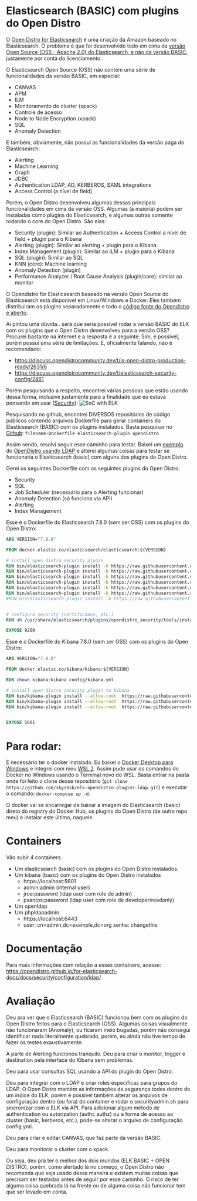 # Elasticsearch (BASIC) com plugins do Open Distro

O [Open Distro for Elasticsearch](https://opendistro.github.io/for-elasticsearch/) é uma criação da Amazon baseado no Elasticsearch. O problema é que foi desenvolvido todo em cima da [versão Open Source (OSS - Apache 2.0) do Elasticsearch, e não da versão BASIC](https://www.elastic.co/pt/subscriptions), justamente por conta do licenciamento.

O Elasticsearch Open Source (OSS) não contém uma série de funcionalidades da versão BASIC, em especial:
* CANVAS
* APM
* ILM
* Monitoramento do cluster (xpack)
* Controle de acesso
* Node to Node Encryption (xpack)
* SQL
* Anomaly Detection


E também, obviamente, não possui as funcionalidades da versão paga do Elasticsearch:
* Alerting
* Machine Learning
* Graph
* JDBC
* Authentication LDAP, AD, KERBEROS, SAML integrations
* Access Control (a nível de field)

Porém, o Open Distro desenvolveu algumas dessas principais funcionalidades em cima da versão OSS. Algumas (a maioria) podem ser instaladas como plugins do Elasticsearch, e algumas outras somente rodando o core do Open Distro. São elas:
* Security (plugin): Similar ao Authentication + Access Control a nível de field + plugin para o Kibana
* Alerting (plugin): Similar ao alerting + plugin para o Kibana
* Index Management (plugin): Similar ao ILM + plugin para o Kibana
* SQL (plugin): Similar ao SQL
* KNN (core): Machine learning
* Anomaly Detection (plugin)
* Performance Analyzer / Root Cause Analysis (plugin/core): similar ao monitor


O Opendistro for Elasticsearch baseado na versão Open Source do Elasticsearch está disponível em Linux/Windows e Docker. Eles também distribuiram os plugins separadamente e todo o [código fonte do Opendistro é aberto](https://github.com/opendistro-for-elasticsearch).

Ai pintou uma dúvida.. será que seria possível rodar a versão BASIC do ELK com os plugins que o Open Distro desenvolveu para a versão OSS?
Procurei bastante na internet e a resposta é a seguinte: Sim, é possível, porém possui uma série de limitações. E, oficialmente falando, não é recomendado:
* https://discuss.opendistrocommunity.dev/t/is-open-distro-production-ready/2631/6
* https://discuss.opendistrocommunity.dev/t/elasticsearch-security-config/2461

Porém pesquisando a respeito, encontrei várias pessoas que estão usando dessa forma, inclusive justamente para a finalidade que eu estava pensando em usar ([Security](https://medium.com/@ibrahim.ayadhi/deploying-of-infrastructure-and-technologies-for-a-soc-as-a-service-socass-8e1bbb885149)):
![SoC with ELK](https://miro.medium.com/max/1000/1*TAoB_84vsDlRA3LhWAuxxA.png)

Pesquisando no github, encontrei DIVERSOS repositórios de código públicos contendo arquivos Dockerfile para gerar containers do Elasticsearch (BASIC) com os plugins instalados. Basta pesquisar no [Github](https://github.com/): `filename:Dockerfile elasticsearch-plugin opendistro`

Assim sendo, resolvi seguir esse caminho para testar. Baixei um [exemplo](https://opendistro.github.io/for-elasticsearch-docs/docs/security/configuration/ldap/) do [OpenDistro usando LDAP](https://opendistro.github.io/for-elasticsearch-docs/assets/examples/ldap-example.zip) e alterei algumas coisas para testar se funcionaria o Elasticsearch (basic) com alguns dos plugins do Open Distro.

Gerei os seguintes Dockerfile com os seguintes plugins do Open Distro:
* Security
* SQL
* Job Scheduler (necessário para o Alerting funcionar)
* Anomaly Detection (só funciona via API)
* Alerting
* Index Management

Esse é o Dockerfile do Elasticsearch 7.8.0 (sem ser OSS) com os plugins do Open Distro:

```Dockerfile
ARG VERSION="7.8.0"

FROM docker.elastic.co/elasticsearch/elasticsearch:${VERSION}

# install open distro security plugin
RUN bin/elasticsearch-plugin install -b https://raw.githubusercontent.com/skysbsb/opendistro-plugins/master/7.8.0/elasticsearch/opendistro-job-scheduler.zip
RUN bin/elasticsearch-plugin install -b https://raw.githubusercontent.com/skysbsb/opendistro-plugins/master/7.8.0/elasticsearch/opendistro-alerting.zip
RUN bin/elasticsearch-plugin install -b https://raw.githubusercontent.com/skysbsb/opendistro-plugins/master/7.8.0/elasticsearch/opendistro-anomaly-detection.zip
RUN bin/elasticsearch-plugin install -b https://raw.githubusercontent.com/skysbsb/opendistro-plugins/master/7.8.0/elasticsearch/opendistro-index-management.zip
RUN bin/elasticsearch-plugin install -b https://raw.githubusercontent.com/skysbsb/opendistro-plugins/master/7.8.0/elasticsearch/opendistro-sql.zip
RUN bin/elasticsearch-plugin install -b https://raw.githubusercontent.com/skysbsb/opendistro-plugins/master/7.8.0/elasticsearch/opendistro-security.zip
#RUN bin/elasticsearch-plugin install -b https://raw.githubusercontent.com/skysbsb/opendistro-plugins/master/7.8.0/elasticsearch/performance-analyzer.zip


# configura security (certificados, etc.)
RUN sh /usr/share/elasticsearch/plugins/opendistro_security/tools/install_demo_configuration.sh -y -i

EXPOSE 9200


```

Esse é o Dockerfile do Kibana 7.8.0 (sem ser OSS) com os plugins do Open Distro:
```Dockerfile
ARG VERSION="7.8.0"

FROM docker.elastic.co/kibana/kibana:${VERSION}

RUN chown kibana:kibana config/kibana.yml

# install open distro security plugin to Kibana
RUN bin/kibana-plugin install --allow-root  https://raw.githubusercontent.com/skysbsb/opendistro-plugins/master/7.8.0/kibana/opendistro-alerting.zip
RUN bin/kibana-plugin install --allow-root  https://raw.githubusercontent.com/skysbsb/opendistro-plugins/master/7.8.0/kibana/opendistro-index-management.zip
RUN bin/kibana-plugin install --allow-root  https://raw.githubusercontent.com/skysbsb/opendistro-plugins/master/7.8.0/kibana/opendistro-security.zip


EXPOSE 5601

```


# Para rodar:
É necessário ter o docker instalado. Eu baixei o [Docker Desktop para Windows](https://docs.docker.com/docker-for-windows/install/) e integrei com meu [WSL 2](https://docs.microsoft.com/en-us/windows/wsl/install-win10). Assim pude usar os comandos do Docker no Windows usando o Terminal novo do WSL.
Basta entrar na pasta onde foi feito o clone desse repositório (`git clone https://github.com/skysbsb/elk-opendistro-plugins-ldap.git`) e executar o comando: `docker-compose up -d`.

O docker vai se encarregar de baixar a imagem do Elasticsearch (basic) direto do registry do Docker Hub, os plugins do Open Distro (de outro repo meu) e instalar este último, naquele.

# Containers
Vão subir 4 containers.
* Um elasticsearch (basic) com os plugins do Open Distro instalados.
* Um kibana (basic) com os plugins do Open Distro instalados
  * https://localhost:5601
  * admin:admin (internal user)
  * jroe:password (ldap user com role de admin)
  * psantos:password (ldap user com role de developer/readonly)
* Um openldap
* Um phpldapadmin
  * https://localhost:6443
  * user: cn=admin,dc=example,dc=org senha: changethis

# Documentação
Para mais informações com relação a esses containers, acesse: https://opendistro.github.io/for-elasticsearch-docs/docs/security/configuration/ldap/

# Avaliação
Deu pra ver que o Elasticsearch (BASIC) funcionou bem com os plugins do Open Distro feitos para o Elasticsearch (OSS). Algumas coisas visualmente não funcionaram (Anomaly), ou ficaram meio bugadas, porém não consegui identificar nada literalmente quebrado, porém, eu ainda não tive tempo de fazer os testes exaustivamente.

A parte de Alerting funcionou tranquilo. Deu para criar o monitor, trigger e destination pela interface do Kibana sem problemas. 

Deu para usar consultas SQL usando a API do plugin do Open Distro.

Deu para integrar com o LDAP e criar roles específicas para grupos do LDAP. O Open Distro mantém as informações de segurança todas dentro de um índice do ELK, porém é possível também alterar os arquivos de configuração dentro (ou fora) do container e rodar o securityadmin.sh para sincronizar com o ELK via API. Para adicionar algum método de authentication ou autorization (authc authz) ou a forma de acesso ao cluster (basic, kerberos, etc.), pode-se alterar o arquivo de configuração config.yml.

Deu para criar e editar CANVAS, que faz parte da versão BASIC.

Deu para monitorar o cluster com o xpack.

Ou seja, deu pra ter o melhor dos dois mundos (ELK BASIC + OPEN DISTRO), porém, como alertado lá no começo, o Open Distro não recomenda que seja usado dessa maneira e existem muitas coisas que precisam ser testadas antes de seguir por esse caminho. O risco de ter alguma coisa quebrada lá na frente ou de alguma coisa não funcionar tem que ser levado em conta.



